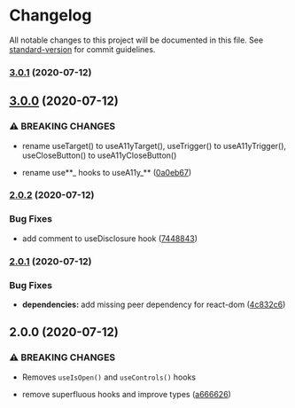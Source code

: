 # Changelog

All notable changes to this project will be documented in this file. See [standard-version](https://github.com/conventional-changelog/standard-version) for commit guidelines.

### [3.0.1](https://github.com/accessible-ui/disclosure/compare/v3.0.0...v3.0.1) (2020-07-12)

## [3.0.0](https://github.com/accessible-ui/disclosure/compare/v2.0.2...v3.0.0) (2020-07-12)

### ⚠ BREAKING CHANGES

- rename useTarget() to useA11yTarget(), useTrigger() to useA11yTrigger(),
  useCloseButton() to useA11yCloseButton()

- rename use**_ hooks to useA11y_** ([0a0eb67](https://github.com/accessible-ui/disclosure/commit/0a0eb6743bdf658ea2b1fd4ddcd20fe3831e1bc5))

### [2.0.2](https://github.com/accessible-ui/disclosure/compare/v2.0.1...v2.0.2) (2020-07-12)

### Bug Fixes

- add comment to useDisclosure hook ([7448843](https://github.com/accessible-ui/disclosure/commit/74488432f5684ff7659218ced335e64122afcb00))

### [2.0.1](https://github.com/accessible-ui/disclosure/compare/v2.0.0...v2.0.1) (2020-07-12)

### Bug Fixes

- **dependencies:** add missing peer dependency for react-dom ([4c832c6](https://github.com/accessible-ui/disclosure/commit/4c832c6e228cee9428c43c43e5a557ea22211862))

## 2.0.0 (2020-07-12)

### ⚠ BREAKING CHANGES

- Removes `useIsOpen()` and `useControls()` hooks

- remove superfluous hooks and improve types ([a666626](https://github.com/accessible-ui/disclosure/commit/a6666266b131bff57a275a7de986a21ce9d1d9b6))
